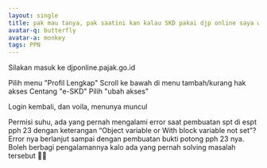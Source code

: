 ```yaml
---
layout: single
title: pak mau tanya, pak saatini kan kalau SKD pakai djp online saya waktu buka djp online tidak ada menu SKD
avatar-q: butterfly
avatar-a: monkey
tags: PPN
---
```

Silakan masuk ke djponline.pajak.go.id

Pilih menu "Profil Lengkap"
Scroll ke bawah di menu tambah/kurang hak akses
Centang "e-SKD"
Pilih "ubah akses"

Login kembali, dan voila, menunya muncul

Permisi suhu, ada yang pernah mengalami error saat pembuatan spt di espt pph 23 dengan keterangan “Object variable or With block variable not set”? Error nya berlanjut sampai dengan pembuatan bukti potong pph 23 nya. Boleh berbagi pengalamannya kalo ada yang pernah solving masalah tersebut 🙏🏾